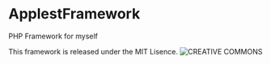 ApplestFramework
================

PHP Framework for myself

This framework is released under the MIT Lisence.
![CREATIVE COMMONS](http://i.creativecommons.org/l/by/4.0/88x31.png)
